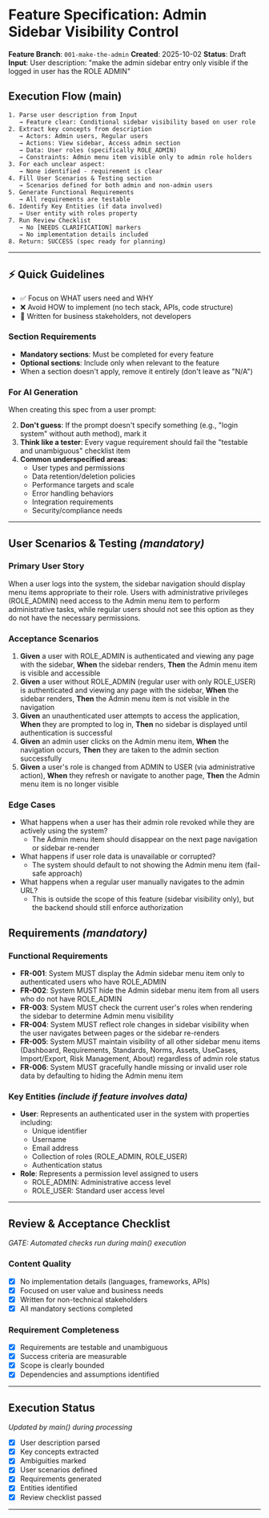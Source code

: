 # Feature Specification: Admin Sidebar Visibility Control

**Feature Branch**: `001-make-the-admin`
**Created**: 2025-10-02
**Status**: Draft
**Input**: User description: "make the admin sidebar entry only visible if the logged in user has the ROLE ADMIN"

## Execution Flow (main)
```
1. Parse user description from Input
   → Feature clear: Conditional sidebar visibility based on user role
2. Extract key concepts from description
   → Actors: Admin users, Regular users
   → Actions: View sidebar, Access admin section
   → Data: User roles (specifically ROLE_ADMIN)
   → Constraints: Admin menu item visible only to admin role holders
3. For each unclear aspect:
   → None identified - requirement is clear
4. Fill User Scenarios & Testing section
   → Scenarios defined for both admin and non-admin users
5. Generate Functional Requirements
   → All requirements are testable
6. Identify Key Entities (if data involved)
   → User entity with roles property
7. Run Review Checklist
   → No [NEEDS CLARIFICATION] markers
   → No implementation details included
8. Return: SUCCESS (spec ready for planning)
```

---

## ⚡ Quick Guidelines
- ✅ Focus on WHAT users need and WHY
- ❌ Avoid HOW to implement (no tech stack, APIs, code structure)
- 👥 Written for business stakeholders, not developers

### Section Requirements
- **Mandatory sections**: Must be completed for every feature
- **Optional sections**: Include only when relevant to the feature
- When a section doesn't apply, remove it entirely (don't leave as "N/A")

### For AI Generation
When creating this spec from a user prompt:

2. **Don't guess**: If the prompt doesn't specify something (e.g., "login system" without auth method), mark it
3. **Think like a tester**: Every vague requirement should fail the "testable and unambiguous" checklist item
4. **Common underspecified areas**:
   - User types and permissions
   - Data retention/deletion policies
   - Performance targets and scale
   - Error handling behaviors
   - Integration requirements
   - Security/compliance needs

---

## User Scenarios & Testing *(mandatory)*

### Primary User Story
When a user logs into the system, the sidebar navigation should display menu items appropriate to their role. Users with administrative privileges (ROLE_ADMIN) need access to the Admin menu item to perform administrative tasks, while regular users should not see this option as they do not have the necessary permissions.

### Acceptance Scenarios
1. **Given** a user with ROLE_ADMIN is authenticated and viewing any page with the sidebar, **When** the sidebar renders, **Then** the Admin menu item is visible and accessible
2. **Given** a user without ROLE_ADMIN (regular user with only ROLE_USER) is authenticated and viewing any page with the sidebar, **When** the sidebar renders, **Then** the Admin menu item is not visible in the navigation
3. **Given** an unauthenticated user attempts to access the application, **When** they are prompted to log in, **Then** no sidebar is displayed until authentication is successful
4. **Given** an admin user clicks on the Admin menu item, **When** the navigation occurs, **Then** they are taken to the admin section successfully
5. **Given** a user's role is changed from ADMIN to USER (via administrative action), **When** they refresh or navigate to another page, **Then** the Admin menu item is no longer visible

### Edge Cases
- What happens when a user has their admin role revoked while they are actively using the system?
  - The Admin menu item should disappear on the next page navigation or sidebar re-render
- What happens if user role data is unavailable or corrupted?
  - The system should default to not showing the Admin menu item (fail-safe approach)
- What happens when a regular user manually navigates to the admin URL?
  - This is outside the scope of this feature (sidebar visibility only), but the backend should still enforce authorization

## Requirements *(mandatory)*

### Functional Requirements
- **FR-001**: System MUST display the Admin sidebar menu item only to authenticated users who have ROLE_ADMIN
- **FR-002**: System MUST hide the Admin sidebar menu item from all users who do not have ROLE_ADMIN
- **FR-003**: System MUST check the current user's roles when rendering the sidebar to determine Admin menu visibility
- **FR-004**: System MUST reflect role changes in sidebar visibility when the user navigates between pages or the sidebar re-renders
- **FR-005**: System MUST maintain visibility of all other sidebar menu items (Dashboard, Requirements, Standards, Norms, Assets, UseCases, Import/Export, Risk Management, About) regardless of admin role status
- **FR-006**: System MUST gracefully handle missing or invalid user role data by defaulting to hiding the Admin menu item

### Key Entities *(include if feature involves data)*
- **User**: Represents an authenticated user in the system with properties including:
  - Unique identifier
  - Username
  - Email address
  - Collection of roles (ROLE_ADMIN, ROLE_USER)
  - Authentication status
- **Role**: Represents a permission level assigned to users
  - ROLE_ADMIN: Administrative access level
  - ROLE_USER: Standard user access level

---

## Review & Acceptance Checklist
*GATE: Automated checks run during main() execution*

### Content Quality
- [x] No implementation details (languages, frameworks, APIs)
- [x] Focused on user value and business needs
- [x] Written for non-technical stakeholders
- [x] All mandatory sections completed

### Requirement Completeness
- [x] Requirements are testable and unambiguous
- [x] Success criteria are measurable
- [x] Scope is clearly bounded
- [x] Dependencies and assumptions identified

---

## Execution Status
*Updated by main() during processing*

- [x] User description parsed
- [x] Key concepts extracted
- [x] Ambiguities marked
- [x] User scenarios defined
- [x] Requirements generated
- [x] Entities identified
- [x] Review checklist passed

---
